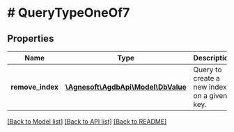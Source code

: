 # # QueryTypeOneOf7

## Properties

Name | Type | Description | Notes
------------ | ------------- | ------------- | -------------
**remove_index** | [**\Agnesoft\AgdbApi\Model\DbValue**](DbValue.md) | Query to create a new index on a given key. |

[[Back to Model list]](../../README.md#models) [[Back to API list]](../../README.md#endpoints) [[Back to README]](../../README.md)
